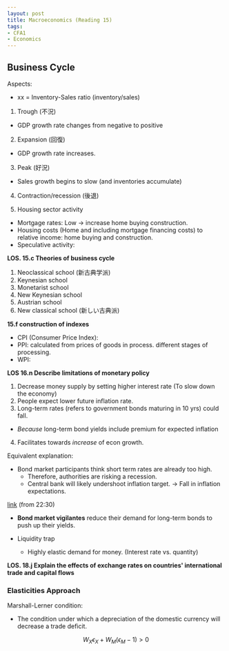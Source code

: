 ```yaml
---
layout: post
title: Macroeconomics (Reading 15)
tags: 
- CFA1
- Economics
---
```


<script src="https://cdn.mathjax.org/mathjax/latest/MathJax.js?config=TeX-AMS-MML_HTMLorMML" type="text/javascript"></script>

## Business Cycle

Aspects:
* xx = Inventory-Sales ratio (inventory/sales)


1. Trough (不況)
  - GDP growth rate changes from negative to positive
  
2. Expansion (回復)
  - GDP growth rate increases. 
3. Peak (好況)
  - Sales growth begins to slow (and inventories accumulate)
4. Contraction/recession (後退)


1. Housing sector activity
*  Mortgage rates: Low -> increase home buying construction.
*  Housing costs (Home and including mortgage financing costs) to relative income: home buying and construction. 
*  Speculative activity:  

**LOS. 15.c Theories of business cycle** <br>

1. Neoclassical school (新古典学派)
2. Keynesian school
3. Monetarist school
4. New Keynesian school
5. Austrian school
6. New classical school (新しい古典派)



**15.f construction of indexes**

* CPI (Consumer Price Index): 
* PPI: calculated from prices of goods in process. different stages of processing.
* WPI:






**LOS 16.n Describe limitations of monetary policy**

1. Decrease money supply by setting higher interest rate (To slow down the economy)
2. People expect lower future inflation rate.
3. Long-term rates (refers to government bonds maturing in 10 yrs) could fall.
  * *Because* long-term bond yields include premium for expected inflation
4. Facilitates towards *increase* of econ growth.

Equivalent explanation:
* Bond market participants think short term rates are already too high.
  * Therefore, authorities are risking a recession.
  * Central bank will likely undershoot inflation target. → Fall in inflation expectations.


[link](https://www.youtube.com/watch?v=KKHi1HKTpD4) (from 22:30)



* **Bond market vigilantes** reduce their demand for long-term bonds to push up their yields.

* Liquidity trap
  * Highly elastic demand for money. (Interest rate vs. quantity)








 **LOS. 18.j Explain the effects of exchange rates on countries' international trade and capital flows**


### Elasticities Approach 

Marshall-Lerner condition:
- The condition under which a depreciation of the domestic currency will decrease a trade deficit.

$$\begin{equation}
W_X \epsilon_X + W_M (\epsilon_M-1) > 0
\end{equation}$$



